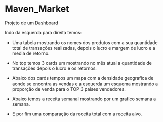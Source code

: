 # Maven_Market

Projeto de um Dashboard

Indo da esquerda para direita temos:

- Uma tabela mostrando os nomes dos produtos com a sua quantidade total de transações realizadas, depois o lucro e margem de lucro e a media de retorno.
  
- No top temos 3 cards um mostrando no mês atual a quantidade de transações depois o lucro e os retornos.
  
- Abaixo dos cards tempos um mapa com a densidade geografica de aonde se encontra as vendas e a esquerda um esquema mostrando a proporção de venda para o TOP 3 paises vendedores.
  
- Abaixo temos a receita semanal mostrando por um grafico semana a semana.
  
- E por fim uma comparação da receita total com a receita alvo.
